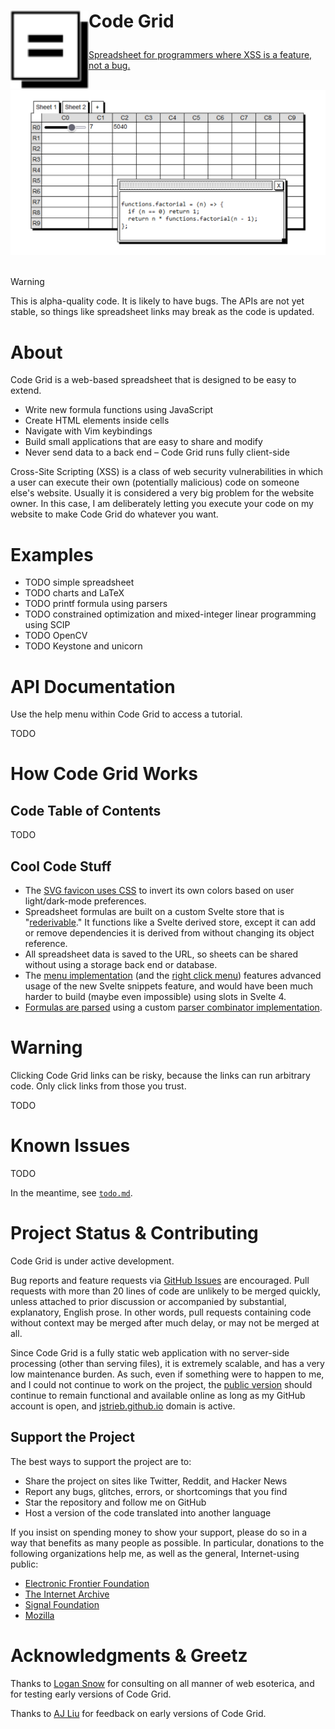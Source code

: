 <h1>

<a href="https://jstrieb.github.io/code-grid" target="_blank"><img src="https://github.com/jstrieb/code-grid/blob/master/public/favicon.svg?raw=true" width="125" height="125" align="left" /></a>

Code Grid

</h1>

<a href="https://jstrieb.github.io/code-grid" target="_blank">Spreadsheet for programmers where XSS is a feature, not a bug.</a>

<br />

<div align="center">
<a href="https://jstrieb.github.io/code-grid" target="_blank"><img src="https://github.com/jstrieb/code-grid/blob/master/public/opengraph.png?raw=true"></a>
</div>

<br />

> [!WARNING]
> 
> This is alpha-quality code. It is likely to have bugs. The APIs are not yet
> stable, so things like spreadsheet links may break as the code is updated.

# About

Code Grid is a web-based spreadsheet that is designed to be easy to extend.

- Write new formula functions using JavaScript
- Create HTML elements inside cells
- Navigate with Vim keybindings
- Build small applications that are easy to share and modify
- Never send data to a back end – Code Grid runs fully client-side

Cross-Site Scripting (XSS) is a class of web security vulnerabilities in which a
user can execute their own (potentially malicious) code on someone else's
website. Usually it is considered a very big problem for the website owner. In
this case, I am deliberately letting you execute your code on my website to make
Code Grid do whatever you want. <!-- Maybe I'm too trusting. -->

# Examples

- TODO simple spreadsheet
- TODO charts and LaTeX
- TODO printf formula using parsers
- TODO constrained optimization and mixed-integer linear programming using SCIP
- TODO OpenCV
- TODO Keystone and unicorn

# API Documentation

Use the help menu within Code Grid to access a tutorial.

TODO

# How Code Grid Works

## Code Table of Contents

TODO

## Cool Code Stuff

- The [SVG favicon uses
  CSS](https://github.com/jstrieb/code-grid/blob/05a1545730555a671186717950bb758148161bab/public/favicon.svg#L2)
  to invert its own colors based on user light/dark-mode preferences.
- Spreadsheet formulas are built on a custom Svelte store that is
  "[rederivable](https://github.com/jstrieb/code-grid/blob/05a1545730555a671186717950bb758148161bab/src/store.js)."
  It functions like a Svelte derived store, except it can add or remove
  dependencies it is derived from without changing its object reference.
- All spreadsheet data is saved to the URL, so sheets can be shared without
  using a storage back end or database.
- The [menu
  implementation](https://github.com/jstrieb/code-grid/blob/05a1545730555a671186717950bb758148161bab/src/ShyMenu.svelte)
  (and the [right click
  menu](https://github.com/jstrieb/code-grid/blob/05a1545730555a671186717950bb758148161bab/src/ContextMenu.svelte))
  features advanced usage of the new Svelte snippets feature, and would have
  been much harder to build (maybe even impossible) using slots in Svelte 4.
- [Formulas are
  parsed](https://github.com/jstrieb/code-grid/blob/05a1545730555a671186717950bb758148161bab/src/formula.js)
  using a custom [parser combinator
  implementation](https://github.com/jstrieb/code-grid/blob/05a1545730555a671186717950bb758148161bab/src/parsers.js).

# Warning

Clicking Code Grid links can be risky, because the links can run arbitrary code.
Only click links from those you trust.

TODO

# Known Issues

TODO

In the meantime, see [`todo.md`](todo.md).

# Project Status & Contributing

Code Grid is under active development. 

Bug reports and feature requests via [GitHub
Issues](https://github.com/jstrieb/code-grid/issues) are encouraged. Pull
requests with more than 20 lines of code are unlikely to be merged quickly,
unless attached to prior discussion or accompanied by substantial, explanatory,
English prose. In other words, pull requests containing code without context may
be merged after much delay, or may not be merged at all.

Since Code Grid is a fully static web application with no server-side processing
(other than serving files), it is extremely scalable, and has a very low
maintenance burden. As such, even if something were to happen to me, and I could
not continue to work on the project, the [public
version](https://jstrieb.github.io/code-grid) should continue to remain
functional and available online as long as my GitHub account is open, and
[jstrieb.github.io](https://jstrieb.github.io) domain is active.

## Support the Project

The best ways to support the project are to:

- Share the project on sites like Twitter, Reddit, and Hacker News
- Report any bugs, glitches, errors, or shortcomings that you find
- Star the repository and follow me on GitHub
- Host a version of the code translated into another language

If you insist on spending money to show your support, please do so in a way
that benefits as many people as possible. In particular, donations to the
following organizations help me, as well as the general, Internet-using public:

- [Electronic Frontier Foundation](https://supporters.eff.org/donate/)
- [The Internet Archive](https://archive.org/donate/index.php)
- [Signal Foundation](https://signal.org/donate/)
- [Mozilla](https://donate.mozilla.org/en-US/)

# Acknowledgments & Greetz

Thanks to [Logan Snow](https://github.com/lsnow99) for consulting on all manner
of web esoterica, and for testing early versions of Code Grid.

Thanks to [AJ Liu](https://www.linkedin.com/in/amyjl) for feedback on early
versions of Code Grid.
